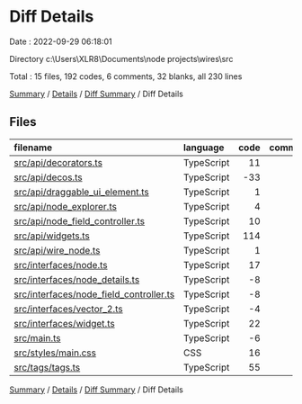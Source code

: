 # Diff Details

Date : 2022-09-29 06:18:01

Directory c:\\Users\\XLR8\\Documents\\node projects\\wires\\src

Total : 15 files,  192 codes, 6 comments, 32 blanks, all 230 lines

[Summary](results.md) / [Details](details.md) / [Diff Summary](diff.md) / Diff Details

## Files
| filename | language | code | comment | blank | total |
| :--- | :--- | ---: | ---: | ---: | ---: |
| [src/api/decorators.ts](/src/api/decorators.ts) | TypeScript | 11 | 0 | 0 | 11 |
| [src/api/decos.ts](/src/api/decos.ts) | TypeScript | -33 | -1 | -6 | -40 |
| [src/api/draggable_ui_element.ts](/src/api/draggable_ui_element.ts) | TypeScript | 1 | 0 | 2 | 3 |
| [src/api/node_explorer.ts](/src/api/node_explorer.ts) | TypeScript | 4 | 0 | 0 | 4 |
| [src/api/node_field_controller.ts](/src/api/node_field_controller.ts) | TypeScript | 10 | 0 | 3 | 13 |
| [src/api/widgets.ts](/src/api/widgets.ts) | TypeScript | 114 | 0 | 16 | 130 |
| [src/api/wire_node.ts](/src/api/wire_node.ts) | TypeScript | 1 | 0 | 4 | 5 |
| [src/interfaces/node.ts](/src/interfaces/node.ts) | TypeScript | 17 | 3 | 5 | 25 |
| [src/interfaces/node_details.ts](/src/interfaces/node_details.ts) | TypeScript | -8 | 0 | -2 | -10 |
| [src/interfaces/node_field_controller.ts](/src/interfaces/node_field_controller.ts) | TypeScript | -8 | 0 | 0 | -8 |
| [src/interfaces/vector_2.ts](/src/interfaces/vector_2.ts) | TypeScript | -4 | 0 | 0 | -4 |
| [src/interfaces/widget.ts](/src/interfaces/widget.ts) | TypeScript | 22 | 0 | 6 | 28 |
| [src/main.ts](/src/main.ts) | TypeScript | -6 | 0 | -4 | -10 |
| [src/styles/main.css](/src/styles/main.css) | CSS | 16 | 4 | 5 | 25 |
| [src/tags/tags.ts](/src/tags/tags.ts) | TypeScript | 55 | 0 | 3 | 58 |

[Summary](results.md) / [Details](details.md) / [Diff Summary](diff.md) / Diff Details
